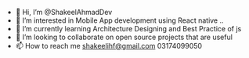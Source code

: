 - 👋 Hi, I’m @ShakeelAhmadDev
- 👀 I’m interested in Mobile App development using React native ..
- 🌱 I’m currently learning Architecture Designing and Best Practice of js
- 💞️ I’m looking to collaborate on open source projects that are useful 
- 📫 How to reach me shakeelihf@gmail.com 03174099050

<!---
ShakeelAhmadDev/ShakeelAhmadDev is a ✨ special ✨ repository because its `README.md` (this file) appears on your GitHub profile.
You can click the Preview link to take a look at your changes.
--->
